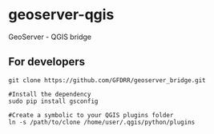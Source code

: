 geoserver-qgis
============

GeoServer - QGIS bridge

For developers
--------------
	git clone https://github.com/GFDRR/geoserver_bridge.git

	#Install the dependency
	sudo pip install gsconfig

	#Create a symbolic to your QGIS plugins folder
	ln -s /path/to/clone /home/user/.qgis/python/plugins

